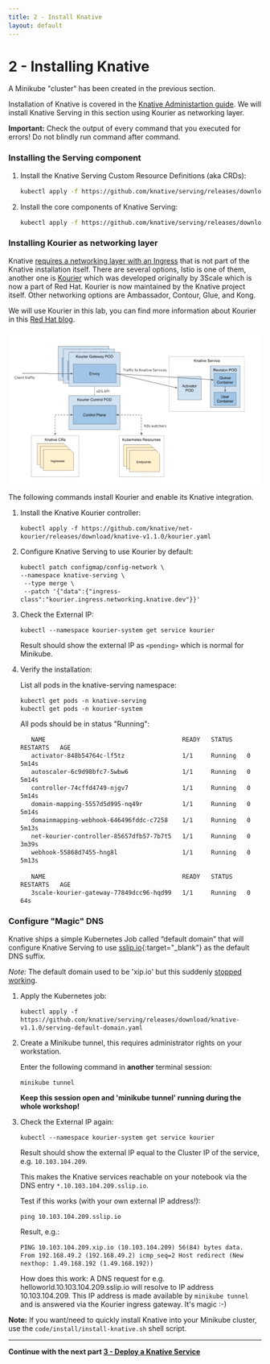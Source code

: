 ```yaml
---
title: 2 - Install Knative
layout: default
---
```


# 2 - Installing Knative

A Minikube "cluster" has been created in the previous section.

Installation of Knative is covered in the [Knative Administartion guide](https://knative.dev/docs/admin/install/serving/install-serving-with-yaml/). We will install Knative Serving in this section using Kourier as networking layer.

**Important:** Check the output of every command that you executed for errors! Do not blindly run command after command.

### Installing the Serving component 

1. Install the Knative Serving Custom Resource Definitions (aka CRDs):

      ```sh
      kubectl apply -f https://github.com/knative/serving/releases/download/knative-v1.1.0/serving-crds.yaml
      ```

1. Install the core components of Knative Serving:

      ```sh
      kubectl apply -f https://github.com/knative/serving/releases/download/knative-v1.1.0/serving-core.yaml
      ```

### Installing Kourier as networking layer

Knative [requires a networking layer with an Ingress](https://knative.dev/docs/admin/install/serving/install-serving-with-yaml/#install-a-networking-layer) that is not part of the Knative installation itself. There are several options, Istio is one of them, another one is [Kourier](https://github.com/knative/net-kourier) which was developed originally by 3Scale which is now a part of Red Hat. Kourier is now maintained by the Knative project itself. Other networking options are Ambassador, Contour, Glue, and Kong. 

We will use Kourier in this lab, you can find more information about Kourier in this [Red Hat blog](https://developers.redhat.com/blog/2020/06/30/kourier-a-lightweight-knative-serving-ingress/).

![Kourier](../images/Kourier_diagram.png)

The following commands install Kourier and enable its Knative integration.

1. Install the Knative Kourier controller:

      ```
      kubectl apply -f https://github.com/knative/net-kourier/releases/download/knative-v1.1.0/kourier.yaml
      ```

1. Configure Knative Serving to use Kourier by default:

      ```
      kubectl patch configmap/config-network \
      --namespace knative-serving \
       --type merge \
       --patch '{"data":{"ingress-class":"kourier.ingress.networking.knative.dev"}}'
      ```

1. Check the External IP:

      ```
      kubectl --namespace kourier-system get service kourier
      ```

      Result should show the external IP as `<pending>` which is normal for Minikube.

1. Verify the installation:

   List all pods in the knative-serving namespace:


   ```
   kubectl get pods -n knative-serving
   kubectl get pods -n kourier-system
   ```

   All pods should be in status "Running":

   ```
      NAME                                      READY   STATUS    RESTARTS   AGE
      activator-848b54764c-lf5tz                1/1     Running   0          5m14s
      autoscaler-6c9d98bfc7-5wbw6               1/1     Running   0          5m14s
      controller-74cffd4749-njgv7               1/1     Running   0          5m14s
      domain-mapping-5557d5d995-nq49r           1/1     Running   0          5m14s
      domainmapping-webhook-646496fddc-c7258    1/1     Running   0          5m13s
      net-kourier-controller-85657dfb57-7b7t5   1/1     Running   0          3m39s
      webhook-55868d7455-hng8l                  1/1     Running   0          5m13s

      NAME                                      READY   STATUS    RESTARTS   AGE
      3scale-kourier-gateway-77849dcc96-hqd99   1/1     Running   0          64s
   ```   

         

### Configure "Magic" DNS

Knative ships a simple Kubernetes Job called “default domain” that will configure Knative Serving to use [sslip.io](http://sslip.io/){:target="_blank"} as the default DNS suffix.

*Note:* The default domain used to be 'xip.io' but this suddenly [stopped working](https://github.com/knative/serving/issues/11297).

1. Apply the Kubernetes job:

      ```
      kubectl apply -f https://github.com/knative/serving/releases/download/knative-v1.1.0/serving-default-domain.yaml
      ```

2. Create a Minikube tunnel, this requires administrator rights on your workstation. 
   
   Enter the following command in **another** terminal session:

      ```
      minikube tunnel
      ```      

      **Keep this session open and 'minikube tunnel' running during the whole workshop!**

3. Check the External IP again:

      ```
      kubectl --namespace kourier-system get service kourier
      ```

      Result should show the external IP equal to the Cluster IP of the service, e.g. `10.103.104.209`. 

      This makes the Knative services reachable on your notebook via the DNS entry `*.10.103.104.209.sslip.io`.

      Test if this works (with your own external IP address!):

      ```
      ping 10.103.104.209.sslip.io
      ```

      Result, e.g.:

      ```
      PING 10.103.104.209.xip.io (10.103.104.209) 56(84) bytes data.
      From 192.168.49.2 (192.168.49.2) icmp_seq=2 Host redirect (New nexthop: 1.49.168.192 (1.49.168.192))
      ```

      How does this work: A DNS request for e.g. helloworld.10.103.104.209.sslip.io will resolve to IP address 10.103.104.209. This IP address is made available by `minikube tunnel` and is answered via the Kourier ingress gateway. It's magic :-)


**Note:** If you want/need to quickly install Knative into your Minikube cluster, use the `code/install/install-knative.sh` shell script.

---

__Continue with the next part [3 - Deploy a Knative Service](../workshop/3-DeployKnativeService)__      

